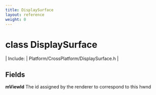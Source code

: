```yaml
---
title: DisplaySurface
layout: reference
weight: 0
---
```

class DisplaySurface
===

| Include: | Platform/CrossPlatform/DisplaySurface.h |





Fields
---

**mViewId**  The id assigned by the renderer to correspond to this hwnd
